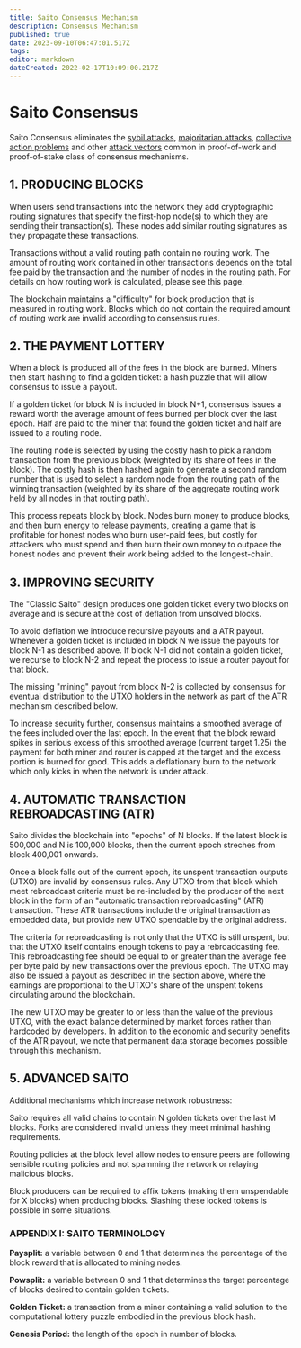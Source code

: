 ```yaml
---
title: Saito Consensus Mechanism
description: Consensus Mechanism
published: true
date: 2023-09-10T06:47:01.517Z
tags: 
editor: markdown
dateCreated: 2022-02-17T10:09:00.217Z
---
```


# Saito Consensus

Saito Consensus eliminates the [sybil attacks](/consensus/sybil-proof), [majoritarian attacks](/consensus/math), [collective action problems](/consensus/economics) and other [attack vectors](/consensus/attack-vectors) common in proof-of-work and proof-of-stake class of consensus mechanisms.

## 1. PRODUCING BLOCKS

When users send transactions into the network they add cryptographic routing signatures that specify the first-hop node(s) to which they are sending their transaction(s). These nodes add similar routing signatures as they propagate these transactions.

Transactions without a valid routing path contain no routing work. The amount of routing work contained in other transactions depends on the total fee paid by the transaction and the number of nodes in the routing path. For details on how routing work is calculated, please see this page.

The blockchain maintains a "difficulty" for block production that is measured in routing work. Blocks which do not contain the required amount of routing work are invalid according to consensus rules.


## 2. THE PAYMENT LOTTERY

When a block is produced all of the fees in the block are burned. Miners then start hashing to find a golden ticket: a hash puzzle that will allow consensus to issue a payout.

If a golden ticket for block N is included in block N+1, consensus issues a reward worth the average amount of fees burned per block over the last epoch. Half are paid to the miner that found the golden ticket and half are issued to a routing node.

The routing node is selected by using the costly hash to pick a random transaction from the previous block (weighted by its share of fees in the block). The costly hash is then hashed again to generate a second random number that is used to select a random node from the routing path of the winning transaction (weighted by its share of the aggregate routing work held by all nodes in that routing path).

This process repeats block by block. Nodes burn money to produce blocks, and then burn energy to release payments, creating a game that is profitable for honest nodes who burn user-paid fees, but costly for attackers who must spend and then burn their own money to outpace the honest nodes and prevent their work being added to the longest-chain.

## 3. IMPROVING SECURITY

The "Classic Saito" design produces one golden ticket every two blocks on average and is secure at the cost of deflation from unsolved blocks.

To avoid deflation we introduce recursive payouts and a ATR payout. Whenever a golden ticket is included in block N we issue the payouts for block N-1 as described above. If block N-1 did not contain a golden ticket, we recurse to block N-2 and repeat the process to issue a router payout for that block.

The missing "mining" payout from block N-2 is collected by consensus for eventual distribution to the UTXO holders in the network as part of the ATR mechanism described below.

To increase security further, consensus maintains a smoothed average of the fees included over the last epoch. In the event that the block reward spikes in serious excess of this smoothed average (current target 1.25) the payment for both miner and router is capped at the target and the excess portion is burned for good. This adds a deflationary burn to the network which only kicks in when the network is under attack.

## 4. AUTOMATIC TRANSACTION REBROADCASTING (ATR)

Saito divides the blockchain into "epochs" of N blocks. If the latest block is 500,000 and N is 100,000 blocks, then the current epoch streches from block 400,001 onwards.

Once a block falls out of the current epoch, its unspent transaction outputs (UTXO) are invalid by consensus rules. Any UTXO from that block which meet rebroadcast criteria must be re-included by the producer of the next block in the form of an "automatic transaction rebroadcasting" (ATR) transaction. These ATR transactions include the original transaction as embedded data, but provide new UTXO spendable by the original address.

The criteria for rebroadcasting is not only that the UTXO is still unspent, but that the UTXO itself contains enough tokens to pay a rebroadcasting fee. This rebroadcasting fee should be equal to or greater than the average fee per byte paid by new transactions over the previous epoch. The UTXO may also be issued a payout as described in the section above, where the earnings are proportional to the UTXO's share of the unspent tokens circulating around the blockchain.

The new UTXO may be greater to or less than the value of the previous UTXO, with the exact balance determined by market forces rather than hardcoded by developers. In addition to the economic and security benefits of the ATR payout, we note that permanent data storage becomes possible through this mechanism.

## 5. ADVANCED SAITO

Additional mechanisms which increase network robustness:

Saito requires all valid chains to contain N golden tickets over the last M blocks. Forks are considered invalid unless they meet minimal hashing requirements.

Routing policies at the block level allow nodes to ensure peers are following sensible routing policies and not spamming the network or relaying malicious blocks.

Block producers can be required to affix tokens (making them unspendable for X blocks) when producing blocks. Slashing these locked tokens is possible in some situations.


### APPENDIX I: SAITO TERMINOLOGY

**Paysplit:** a variable between 0 and 1 that determines the percentage of the block reward that is allocated to mining nodes.

**Powsplit:** a variable between 0 and 1 that determines the target percentage of blocks desired to contain golden tickets.

**Golden Ticket:** a transaction from a miner containing a valid solution to the computational lottery puzzle embodied in the previous block hash.

**Genesis Period:** the length of the epoch in number of blocks.




